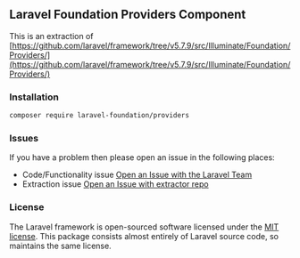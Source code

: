 ## Laravel Foundation Providers Component

This is an extraction of [https://github.com/laravel/framework/tree/v5.7.9/src/Illuminate/Foundation/Providers/](https://github.com/laravel/framework/tree/v5.7.9/src/Illuminate/Foundation/Providers/)

### Installation

```bash
composer require laravel-foundation/providers
```


### Issues

If you have a problem then please open an issue in the following places:

* Code/Functionality issue [Open an Issue with the Laravel Team](https://github.com/laravel/framework/issues/new/choose)
* Extraction issue [Open an Issue with extractor repo](https://github.com/laravel-foundation/readme/issues/new)


### License

The Laravel framework is open-sourced software licensed under the [MIT license](http://opensource.org/licenses/MIT). This package consists almost entirely of Laravel source code, so maintains the same license.

